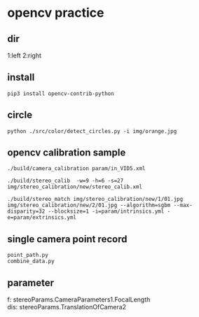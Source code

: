 # opencv practice


## dir
1:left 2:right


## install
    pip3 install opencv-contrib-python

## circle
    python ./src/color/detect_circles.py -i img/orange.jpg


## opencv calibration sample
    ./build/camera_calibration param/in_VID5.xml

    ./build/stereo_calib  -w=9 -h=6 -s=27 img/stereo_calibration/new/stereo_calib.xml

    ./build/stereo_match img/stereo_calibration/new/1/01.jpg img/stereo_calibration/new/2/01.jpg --algorithm=sgbm --max-disparity=32 --blocksize=1 -i=param/intrinsics.yml -e=param/extrinsics.yml

## single camera point record
    point_path.py
    combine_data.py

## parameter

f: stereoParams.CameraParameters1.FocalLength  
dis: stereoParams.TranslationOfCamera2  